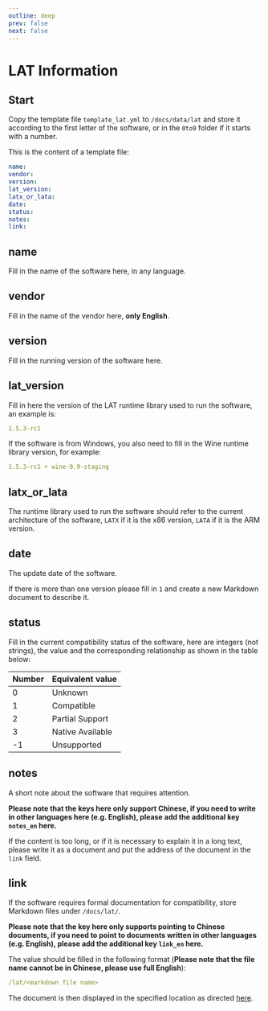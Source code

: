 ```yaml
---
outline: deep
prev: false
next: false
---
```

# LAT Information

## Start

Copy the template file `template_lat.yml` to `/docs/data/lat` and store it according to the first letter of the software, or in the `0to9` folder if it starts with a number.

This is the content of a template file:

```yaml
name: 
vendor: 
version: 
lat_version: 
latx_or_lata: 
date: 
status: 
notes: 
link: 
```

## name

Fill in the name of the software here, in any language.

## vendor

Fill in the name of the vendor here, **only English**.

## version

Fill in the running version of the software here.

## lat_version

Fill in here the version of the LAT runtime library used to run the software, an example is:

```yaml
1.5.3-rc1
```

If the software is from Windows, you also need to fill in the Wine runtime library version, for example:

```yaml
1.5.3-rc1 + wine-9.9-staging
```

## latx_or_lata

The runtime library used to run the software should refer to the current architecture of the software, `LATX` if it is the x86 version, `LATA` if it is the ARM version.

## date

The update date of the software.

If there is more than one version please fill in `1` and create a new Markdown document to describe it.

## status

Fill in the current compatibility status of the software, here are integers (not strings), the value and the corresponding relationship as shown in the table below:

| Number | Equivalent value |
| ------ | ---------------- |
| 0      | Unknown          |
| 1      | Compatible       |
| 2      | Partial Support  |
| 3      | Native Available |
| -1     | Unsupported      |

## notes

A short note about the software that requires attention.

**Please note that the keys here only support Chinese, if you need to write in other languages here (e.g. English), please add the additional key `notes_en` here.**

If the content is too long, or if it is necessary to explain it in a long text, please write it as a document and put the address of the document in the `link` field.

## link

If the software requires formal documentation for compatibility, store Markdown files under `/docs/lat/`.

**Please note that the key here only supports pointing to Chinese documents, if you need to point to documents written in other languages (e.g. English), please add the additional key `link_en` here.**

The value should be filled in the following format (**Please note that the file name cannot be in Chinese, please use full English**):

```yaml
/lat/<markdown file name>
```

The document is then displayed in the specified location as directed [here](#external-docs).
